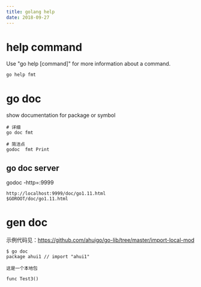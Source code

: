 ```yaml
---
title: golang help 
date: 2018-09-27
---
```

# help command
Use "go help [command]" for more information about a command.

    go help fmt

# go doc
show documentation for package or symbol

    # 详细
    go doc fmt

    # 简洁点
	godoc  fmt Print 

## go doc server
godoc -http=:9999

    http://localhost:9999/doc/go1.11.html
    $GOROOT/doc/go1.11.html

# gen doc
示例代码见：https://github.com/ahuigo/go-lib/tree/master/import-local-mod

    $ go doc
    package ahui1 // import "ahui1"

    这是一个本地包

    func Test3()